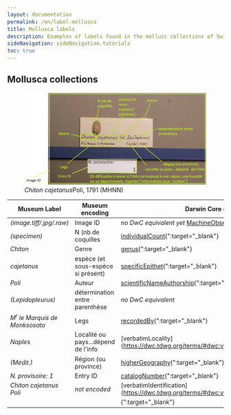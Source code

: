 ```yaml
---
layout: documentation
permalink: /en/label-mollusca
title: Mollusca labels
description: Examples of labels found in the mollusc collections of Switzerland and their corresponding Darwin Core encoding
sideNavigation: sideNavigation.tutorials
toc: true
---
```


<head>
  <!-- Lightbox2 CSS -->
  <link href="https://cdnjs.cloudflare.com/ajax/libs/lightbox2/2.11.3/css/lightbox.min.css" rel="stylesheet">
  <!-- Your existing CSS -->
  
  <!-- Lightbox2 JavaScript -->
  <script src="https://cdnjs.cloudflare.com/ajax/libs/lightbox2/2.11.3/js/lightbox-plus-jquery.min.js"></script>
  <!-- Your existing JavaScript -->
</head>

## Mollusca collections

<figure class="has-text-centered">
  <a href="/assets/images/categories/label_Mollusca.png" data-lightbox="image-1" data-title="Label Mollusca MHNN-Nprov-1">
    <img src="/assets/images/categories/label_Mollusca.png" alt="<i>Chiton cajetanus</i> Poli, 1791 (MHNN)" />
  </a>
  <figcaption><i>Chiton cajetanus</i>Poli, 1791 (MHNN)</figcaption>
</figure>

| Museum Label | Museum encoding | Darwin Core correspondance |
| ------------ | --------------- | -------------------------- |
| _(image.tiff/.jpg/.raw)_ | Image ID | _no DwC equivalent yet_ [MachineObservation](https://dwc.tdwg.org/terms/#machineobservation){":target="_blank"} |
| _(specimen)_ | N (nb de coquilles | [individualCount](https://dwc.tdwg.org/terms/#dwc:individualCount){":target="_blank"} |
| _Chiton_ | Genre | [genus](https://dwc.tdwg.org/terms/#dwc:genus){":target="_blank"} |
| _cajetanus_ | espèce (et sous-espèce si présent) | [specificEpithet](https://dwc.tdwg.org/terms/#dwc:specificEpithet){":target="_blank"} |
| _Poli_ | Auteur | [scientificNameAuthorship](https://dwc.tdwg.org/terms/#dwc:scientificNameAuthorship){":target="_blank"} |
| _(Lepidopleurus)_ | détermination entre parenthèse | _no DwC equivalent_ |
| _M<sup>r</sup> le Marquis de Monksosato_ | Legs | [recordedBy](https://dwc.tdwg.org/terms/#dwc:recordedBy){":target="_blank"} |
| _Naples_ | Localité ou pays...dépend de l'info | [verbatimLocality](https://dwc.tdwg.org/terms/#dwc:verbatimLocality{":target="_blank"} |
| _(Médit.)_ | Région (ou province) | [higherGeography](https://dwc.tdwg.org/terms/#dwc:higherGeography){":target="_blank"} |
| _N. provisoire: 1_ | Entry ID | [catalogNumber](https://dwc.tdwg.org/terms/#dwc:catalogNumber){":target="_blank"} |
| _Chiton cajetanus Poli_ | _not encoded_ | [verbatimIdentification](https://dwc.tdwg.org/terms/#dwc:verbatimIdentification{":target="_blank"} |
|  |  | [](){":target="_blank"} |
